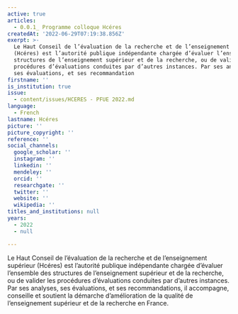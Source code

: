 ```yaml
---
active: true
articles:
  - 0.0.1_ Programme colloque Hcéres
createdAt: '2022-06-29T07:19:38.856Z'
exerpt: >-
  Le Haut Conseil de l’évaluation de la recherche et de l’enseignement supérieur
  (Hcéres) est l’autorité publique indépendante chargée d’évaluer l’ensemble des
  structures de l’enseignement supérieur et de la recherche, ou de valider les
  procédures d’évaluations conduites par d’autres instances. Par ses analyses,
  ses évaluations, et ses recommandation
firstname: ''
is_institution: true
issue:
  - content/issues/HCERES - PFUE 2022.md
language:
  - French
lastname: Hcéres
picture: ''
picture_copyright: ''
reference: ''
social_channels:
  google_scholar: ''
  instagram: ''
  linkedin: ''
  mendeley: ''
  orcid: ''
  researchgate: ''
  twitter: ''
  website: ''
  wikipedia: ''
titles_and_institutions: null
years:
  - 2022
  - null

---
```

Le Haut Conseil de l’évaluation de la recherche et de l’enseignement supérieur (Hcéres) est l’autorité publique indépendante chargée d’évaluer l’ensemble des structures de l’enseignement supérieur et de la recherche, ou de valider les procédures d’évaluations conduites par d’autres instances. Par ses analyses, ses évaluations, et ses recommandations, il accompagne, conseille et soutient la démarche d’amélioration de la qualité de l’enseignement supérieur et de la recherche en France.
